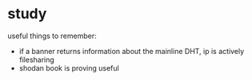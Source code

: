 # study

useful things to remember:
  - if a banner returns information about the mainline DHT, ip is actively filesharing
  - shodan book is proving useful
